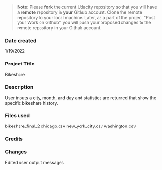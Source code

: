>**Note**: Please **fork** the current Udacity repository so that you will have a **remote** repository in **your** Github account. Clone the remote repository to your local machine. Later, as a part of the project "Post your Work on Github", you will push your proposed changes to the remote repository in your Github account.

### Date created
1/19/2022
### Project Title
Bikeshare

### Description
User inputs a city, month, and day and statistics are returned that show the specific bikeshare history.

### Files used
bikeshare_final_2
chicago.csv
new_york_city.csv
washington.csv

### Credits

### Changes
Edited user output messages

